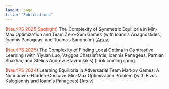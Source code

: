 ```yaml
---
layout: page
title: "Publications"
---
```


(<span style="color: #f03c15;">NeurIPS 2025 Spotlight</span>) The Complexity of Symmetric Equilibria in Min-Max Optimization and Team Zero-Sum Games
(with Ioannis Anagnostides, Ioannis Panageas, and Tuomas Sandholm) [[Arxiv](https://www.arxiv.org/abs/2502.08519)]

(<span style="color: #f03c15;">NeurIPS 2025</span>) The Complexity of Finding Local Optima in Contrastive Learning
(with Yiyuan Luo, Vaggos Chatziafratis, Ioannis Panageas, Parnian Shakhar, and Stelios Andrew Stavroulakis) [Link coming soon]

(<span style="color: #f03c15;">NeurIPS 2024</span>) Learning Equilibria in Adversarial Team Markov Games: A Nonconvex-Hidden-Concave Min-Max Optimization Problem 
(with Fivos Kalogiannis and Ioannis Panageas) [[Arxiv](https://arxiv.org/abs/2410.05673)]


